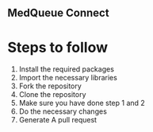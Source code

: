 ## MedQueue Connect

# Steps to follow 
1. Install the required packages
2. Import the necessary libraries
3. Fork the repository
4. Clone the repository 
5. Make sure you have done step 1 and 2
6. Do the necessary changes
7. Generate A pull request 